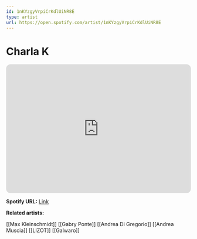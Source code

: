```yaml
---
id: 1nKYzgyVrpiCrKdlUiNR8E
type: artist
url: https://open.spotify.com/artist/1nKYzgyVrpiCrKdlUiNR8E
---
```

# Charla K

<iframe style="border-radius:12px" src="https://open.spotify.com/embed/artist/1nKYzgyVrpiCrKdlUiNR8E" width="100%" height="352" frameBorder="0" allowfullscreen="" allow="autoplay; clipboard-write; encrypted-media; fullscreen; picture-in-picture" loading="lazy"></iframe>

**Spotify URL:** [Link](https://open.spotify.com/artist/1nKYzgyVrpiCrKdlUiNR8E)

**Related artists:**

[[Max Kleinschmidt]]
[[Gabry Ponte]]
[[Andrea Di Gregorio]]
[[Andrea Muscia]]
[[LIZOT]]
[[Galwaro]]

